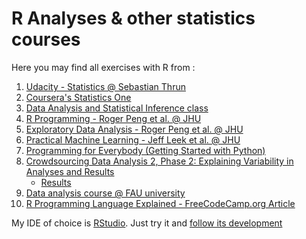 R Analyses & other statistics courses
====

Here you may find all exercises with R from :

1.  [Udacity - Statistics @ Sebastian Thrun](https://www.udacity.com/course/st101)
2.  [Coursera's Statistics One](https://class.coursera.org/stats1-002/class)
3.  [Data Analysis and Statistical Inference class](https://www.coursera.org/course/statistics)
4.  [R Programming - Roger Peng et al. @ JHU](https://www.coursera.org/course/rprog)
5.  [Exploratory Data Analysis - Roger Peng et al. @ JHU](https://www.coursera.org/course/exdata)
6.  [Practical Machine Learning - Jeff Leek et al. @ JHU](https://www.coursera.org/course/predmachlearn)
7.  [Programming for Everybody (Getting Started with Python)](https://www.coursera.org/learn/python/)
8.  [Crowdsourcing Data Analysis 2, Phase 2: Explaining Variability in Analyses and Results](https://docs.google.com/document/d/1fXQBLdWydISskOKhoq8gl5unuwsv7VA3pkKY4IWFS6o/edit)
    - [Results](http://rpubs.com/F789GH/AnalysisOfEdgeOrgData)
9.  [Data analysis course @ FAU university](https://www.statistik.rw.fau.de/lehre/bachelor/datenanalyse/)
10. [R Programming Language Explained - FreeCodeCamp.org Article](https://www.freecodecamp.org/news/r-programming-language-explained/)

My IDE of choice is [RStudio](http://www.rstudio.com/). Just try it and [follow its development](https://www.github.com/rstudio/rstudio)
